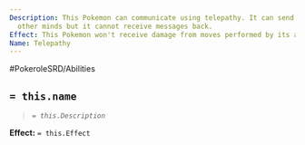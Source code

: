 ```yaml
---
Description: This Pokemon can communicate using telepathy. It can send messages to
  other minds but it cannot receive messages back.
Effect: This Pokemon won't receive damage from moves performed by its allies.
Name: Telepathy
---
```


#PokeroleSRD/Abilities

## `= this.name`

> *`= this.Description`*

**Effect:** `= this.Effect`